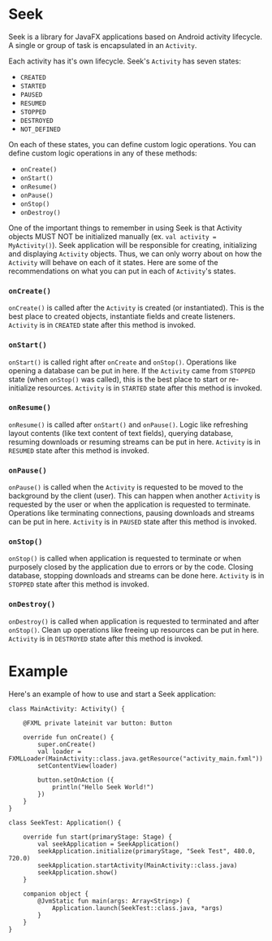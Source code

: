 # Seek
Seek is a library for JavaFX applications based on Android activity lifecycle. A single or group of task is encapsulated in an `Activity`.

Each activity has it's own lifecycle. Seek's `Activity` has seven states:
* `CREATED`
* `STARTED`
* `PAUSED`
* `RESUMED`
* `STOPPED`
* `DESTROYED`
* `NOT_DEFINED`

On each of these states, you can define custom logic operations. You can define custom logic operations in any of these methods:
* `onCreate()`
* `onStart()`
* `onResume()`
* `onPause()`
* `onStop()`
* `onDestroy()`

One of the important things to remember in using Seek is that Activity objects MUST NOT be initialized manually (ex. `val activity = MyActivity()`). Seek application will be responsible for creating, initializing and displaying `Activity` objects. Thus, we can only worry about on how the `Activity` will behave on each of it states. Here are some of the recommendations on what you can put in each of `Activity`'s states.

### `onCreate()`
`onCreate()` is called after the `Activity` is created (or instantiated). This is the best place to created objects, instantiate fields and create listeners.
`Activity` is in `CREATED` state after this method is invoked.

### `onStart()`
`onStart()` is called right after `onCreate` and `onStop()`. Operations like opening a database can be put in here. If the `Activity` came from `STOPPED` state (when `onStop()` was called), this is the best place to start or re-initialize resources.
`Activity` is in `STARTED` state after this method is invoked.

### `onResume()`
`onResume()` is called after `onStart()` and `onPause()`. Logic like refreshing layout contents (like text content of text fields), querying database, resuming downloads or resuming streams can be put in here.
`Activity` is in `RESUMED` state after this method is invoked.

### `onPause()`
`onPause()` is called when the `Activity` is requested to be moved to the background by the client (user). This can happen when another `Activity` is requested by the user or when the application is requested to terminate. Operations like terminating connections, pausing downloads and streams can be put in here.
`Activity` is in `PAUSED` state after this method is invoked.

### `onStop()`
`onStop()` is called when application is requested to terminate or when purposely closed by the application due to errors or by the code. Closing database, stopping downloads and streams can be done here.
`Activity` is in `STOPPED` state after this method is invoked.

### `onDestroy()`
`onDestroy()` is called when application is requested to terminated and after `onStop()`. Clean up operations like freeing up resources can be put in here.
`Activity` is in `DESTROYED` state after this method is invoked.

# Example

Here's an example of how to use and start a Seek application:

```
class MainActivity: Activity() {
  
    @FXML private lateinit var button: Button
  
    override fun onCreate() {
        super.onCreate()
        val loader = FXMLLoader(MainActivity::class.java.getResource("activity_main.fxml"))
        setContentView(loader)
    
        button.setOnAction ({
            println("Hello Seek World!")
        })
    }
}
```

```
class SeekTest: Application() {

    override fun start(primaryStage: Stage) {
        val seekApplication = SeekApplication()
        seekApplication.initialize(primaryStage, "Seek Test", 480.0, 720.0)
        seekApplication.startActivity(MainActivity::class.java)
        seekApplication.show()
    }
  
    companion object {
        @JvmStatic fun main(args: Array<String>) {
            Application.launch(SeekTest::class.java, *args)
        }
    }
}
```

